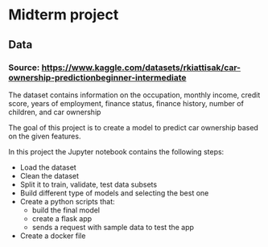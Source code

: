 # Midterm project

## Data

### Source: https://www.kaggle.com/datasets/rkiattisak/car-ownership-predictionbeginner-intermediate

The dataset contains information on the occupation, monthly income, credit score, years of employment, finance status, finance history, number of children, and car ownership

The goal of this project is to create a model to predict car ownership based on the given features.

In this project the Jupyter notebook contains the following steps:
* Load the dataset
* Clean the dataset
* Split it to train, validate, test data subsets
* Build different type of models and selecting the best one
* Create a python scripts that:
    * build the final model
    * create a flask app
    * sends a request with sample data to test the app
* Create a docker file

